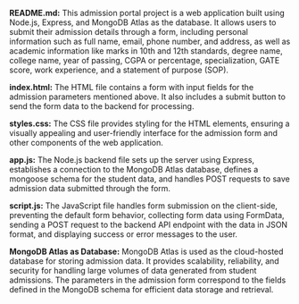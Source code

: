 **README.md:**
This admission portal project is a web application built using Node.js, Express, and MongoDB Atlas as the database. It allows users to submit their admission details through a form, including personal information such as full name, email, phone number, and address, as well as academic information like marks in 10th and 12th standards, degree name, college name, year of passing, CGPA or percentage, specialization, GATE score, work experience, and a statement of purpose (SOP).

**index.html:**
The HTML file contains a form with input fields for the admission parameters mentioned above. It also includes a submit button to send the form data to the backend for processing.

**styles.css:**
The CSS file provides styling for the HTML elements, ensuring a visually appealing and user-friendly interface for the admission form and other components of the web application.

**app.js:**
The Node.js backend file sets up the server using Express, establishes a connection to the MongoDB Atlas database, defines a mongoose schema for the student data, and handles POST requests to save admission data submitted through the form.

**script.js:**
The JavaScript file handles form submission on the client-side, preventing the default form behavior, collecting form data using FormData, sending a POST request to the backend API endpoint with the data in JSON format, and displaying success or error messages to the user.

**MongoDB Atlas as Database:**
MongoDB Atlas is used as the cloud-hosted database for storing admission data. It provides scalability, reliability, and security for handling large volumes of data generated from student admissions. The parameters in the admission form correspond to the fields defined in the MongoDB schema for efficient data storage and retrieval.
